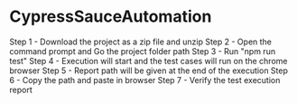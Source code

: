 # CypressSauceAutomation
Step 1 - Download the project as a zip file and unzip
Step 2 - Open the command prompt and Go the project folder path
Step 3 - Run "npm run test"
Step 4 - Execution will start and the test cases will run on the chrome browser
Step 5 - Report path will be given at the end of the execution
Step 6 - Copy the path and paste in browser
Step 7 - Verify the test execution report
